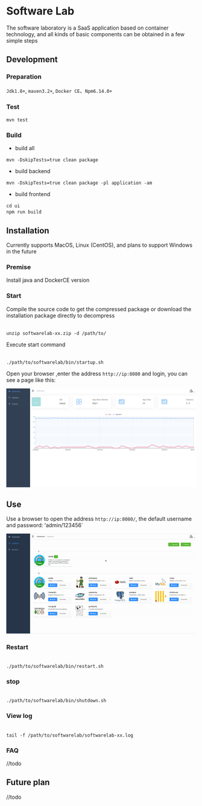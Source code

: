 # Software Lab

The software laboratory is a SaaS application based on container technology, and all kinds of basic components can be obtained in a few simple steps

## Development

### Preparation

`Jdk1.8+`, `maven3.2+`, `Docker CE`、`Npm6.14.0+`

### Test
```
mvn test
```

### Build

* build all
```
mvn -DskipTests=true clean package
```
* build backend
```
mvn -DskipTests=true clean package -pl application -am
```
* build frontend
```
cd ui
npm run build
```

## Installation

Currently supports MacOS, Linux (CentOS), and plans to support Windows in the future

### Premise

Install java and DockerCE version

### Start

Compile the source code to get the compressed package or download the installation package directly to decompress

```

unzip softwarelab-xx.zip -d /path/to/

```

Execute start command

```

./path/to/softwarelab/bin/startup.sh

```
Open your browser ,enter the address `http://ip:8080` and login, you can see a page like this:

![image](./docs/images/dashboard.png)


## Use

Use a browser to open the address `http://ip:8080/`, the default username and password: ʻadmin/123456`

![image](./docs/images/how_to_use.gif)

### Restart

```

./path/to/softwarelab/bin/restart.sh

```

### stop

```

./path/to/softwarelab/bin/shutdown.sh

```

### View log

```

tail -f /path/to/softwarelab/softwarelab-xx.log

```

### FAQ

//todo

## Future plan

//todo
